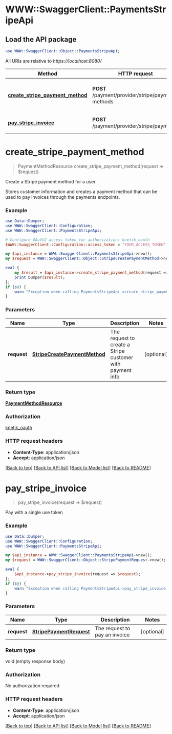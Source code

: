 # WWW::SwaggerClient::PaymentsStripeApi

## Load the API package
```perl
use WWW::SwaggerClient::Object::PaymentsStripeApi;
```

All URIs are relative to *https://localhost:8080/*

Method | HTTP request | Description
------------- | ------------- | -------------
[**create_stripe_payment_method**](PaymentsStripeApi.md#create_stripe_payment_method) | **POST** /payment/provider/stripe/payment-methods | Create a Stripe payment method for a user
[**pay_stripe_invoice**](PaymentsStripeApi.md#pay_stripe_invoice) | **POST** /payment/provider/stripe/payments | Pay with a single use token


# **create_stripe_payment_method**
> PaymentMethodResource create_stripe_payment_method(request => $request)

Create a Stripe payment method for a user

Stores customer information and creates a payment method that can be used to pay invoices through the payments endpoints.

### Example 
```perl
use Data::Dumper;
use WWW::SwaggerClient::Configuration;
use WWW::SwaggerClient::PaymentsStripeApi;

# Configure OAuth2 access token for authorization: knetik_oauth
$WWW::SwaggerClient::Configuration::access_token = 'YOUR_ACCESS_TOKEN';

my $api_instance = WWW::SwaggerClient::PaymentsStripeApi->new();
my $request = WWW::SwaggerClient::Object::StripeCreatePaymentMethod->new(); # StripeCreatePaymentMethod | The request to create a Stripe customer with payment info

eval { 
    my $result = $api_instance->create_stripe_payment_method(request => $request);
    print Dumper($result);
};
if ($@) {
    warn "Exception when calling PaymentsStripeApi->create_stripe_payment_method: $@\n";
}
```

### Parameters

Name | Type | Description  | Notes
------------- | ------------- | ------------- | -------------
 **request** | [**StripeCreatePaymentMethod**](StripeCreatePaymentMethod.md)| The request to create a Stripe customer with payment info | [optional] 

### Return type

[**PaymentMethodResource**](PaymentMethodResource.md)

### Authorization

[knetik_oauth](../README.md#knetik_oauth)

### HTTP request headers

 - **Content-Type**: application/json
 - **Accept**: application/json

[[Back to top]](#) [[Back to API list]](../README.md#documentation-for-api-endpoints) [[Back to Model list]](../README.md#documentation-for-models) [[Back to README]](../README.md)

# **pay_stripe_invoice**
> pay_stripe_invoice(request => $request)

Pay with a single use token

### Example 
```perl
use Data::Dumper;
use WWW::SwaggerClient::Configuration;
use WWW::SwaggerClient::PaymentsStripeApi;

my $api_instance = WWW::SwaggerClient::PaymentsStripeApi->new();
my $request = WWW::SwaggerClient::Object::StripePaymentRequest->new(); # StripePaymentRequest | The request to pay an invoice

eval { 
    $api_instance->pay_stripe_invoice(request => $request);
};
if ($@) {
    warn "Exception when calling PaymentsStripeApi->pay_stripe_invoice: $@\n";
}
```

### Parameters

Name | Type | Description  | Notes
------------- | ------------- | ------------- | -------------
 **request** | [**StripePaymentRequest**](StripePaymentRequest.md)| The request to pay an invoice | [optional] 

### Return type

void (empty response body)

### Authorization

No authorization required

### HTTP request headers

 - **Content-Type**: application/json
 - **Accept**: application/json

[[Back to top]](#) [[Back to API list]](../README.md#documentation-for-api-endpoints) [[Back to Model list]](../README.md#documentation-for-models) [[Back to README]](../README.md)

